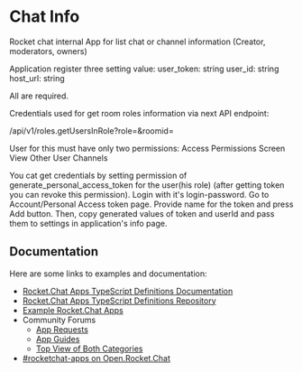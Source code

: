 # Chat Info

Rocket chat internal App for list chat or channel information (Creator, moderators, owners)

Application register three setting value:
user_token: string 
user_id: string
host_url: string 

All are required.

Credentials used for get room roles information via next API endpoint:

/api/v1/roles.getUsersInRole?role=<role-name>&roomid=<room-id-string>

User for this must have only two permissions:
Access Permissions Screen
View Other User Channels

You cat get credentials by setting permission of generate_personal_access_token for the user(his role) (after getting token you can revoke this permission). Login with it's
login-password. Go to Account/Personal Access token page. Provide name for the token and press Add button. Then, copy
generated values of token and userId and pass them to settings in application's info page.



## Documentation

Here are some links to examples and documentation:

- [Rocket.Chat Apps TypeScript Definitions Documentation](https://rocketchat.github.io/Rocket.Chat.Apps-engine/)
- [Rocket.Chat Apps TypeScript Definitions Repository](https://github.com/RocketChat/Rocket.Chat.Apps-engine)
- [Example Rocket.Chat Apps](https://github.com/graywolf336/RocketChatApps)
- Community Forums
  - [App Requests](https://forums.rocket.chat/c/rocket-chat-apps/requests)
  - [App Guides](https://forums.rocket.chat/c/rocket-chat-apps/guides)
  - [Top View of Both Categories](https://forums.rocket.chat/c/rocket-chat-apps)
- [#rocketchat-apps on Open.Rocket.Chat](https://open.rocket.chat/channel/rocketchat-apps)
